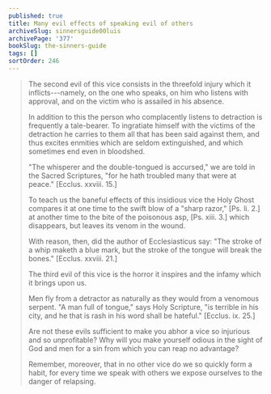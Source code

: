 ```yaml
---
published: true
title: Many evil effects of speaking evil of others
archiveSlug: sinnersguide00luis
archivePage: '377'
bookSlug: the-sinners-guide
tags: []
sortOrder: 246
---
```


> The second evil of this vice consists in the threefold injury which it inflicts---namely, on the one who speaks, on him who listens with approval, and on the victim who is assailed in his absence.
>
> In addition to this the person who complacently listens to detraction is frequently a tale-bearer. To ingratiate himself with the victims of the detraction he carries to them all that has been said against them, and thus excites enmities which are seldom extinguished, and which sometimes end even in bloodshed.
>
> "The whisperer and the double-tongued is accursed," we are told in the Sacred Scriptures, "for he hath troubled many that were at peace." [Ecclus. xxviii. 15.]
>
> To teach us the baneful effects of this insidious vice the Holy Ghost compares it at one time to the swift blow of a "sharp razor," [Ps. li. 2.] at another time to the bite of the poisonous asp, [Ps. xiii. 3.] which disappears, but leaves its venom in the wound.
>
> With reason, then, did the author of Ecclesiasticus say: "The stroke of a whip maketh a blue mark, but the stroke of the tongue will break the bones." [Ecclus. xxviii. 21.]
>
> The third evil of this vice is the horror it inspires and the infamy which it brings upon us.
>
> Men fly from a detractor as naturally as they would from a venomous serpent. "A man full of tongue," says Holy Scripture, "is terrible in his city, and he that is rash in his word shall be hateful." [Ecclus. ix. 25.]
>
> Are not these evils sufficient to make you abhor a vice so injurious and so unprofitable? Why will you make yourself odious in the sight of God and men for a sin from which you can reap no advantage?
>
> Remember, moreover, that in no other vice do we so quickly form a habit, for every time we speak with others we expose ourselves to the danger of relapsing.
